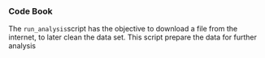 ### Code Book 

The `run_analysis`script has the objective to download a file from the internet, to later clean the data set. This script prepare the data for further analysis

